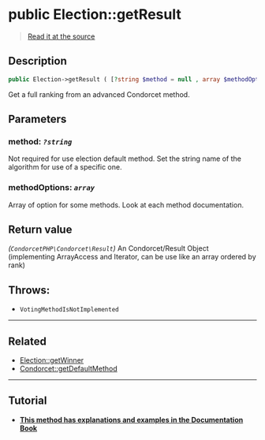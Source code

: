 # public Election::getResult

> [Read it at the source](https://github.com/julien-boudry/Condorcet/blob/master/src/ElectionProcess/ResultsProcess.php#L52)

## Description    

```php
public Election->getResult ( [?string $method = null , array $methodOptions = []] ): CondorcetPHP\Condorcet\Result
```

Get a full ranking from an advanced Condorcet method.

## Parameters

### **method:** *`?string`*   
Not required for use election default method. Set the string name of the algorithm for use of a specific one.    

### **methodOptions:** *`array`*   
Array of option for some methods. Look at each method documentation.    


## Return value   

*(`CondorcetPHP\Condorcet\Result`)* An Condorcet/Result Object (implementing ArrayAccess and Iterator, can be use like an array ordered by rank)



## Throws:   

* ```VotingMethodIsNotImplemented``` 

---------------------------------------

## Related

* [Election::getWinner](/Docs/api-reference/Election%20Class/Election--getWinner().md)    
* [Condorcet::getDefaultMethod](/Docs/api-reference/Condorcet%20Class/Condorcet--getDefaultMethod().md)    

---------------------------------------

## Tutorial

* **[This method has explanations and examples in the Documentation Book](https://docs.condorcet.io/book/3.AsPhpLibrary/6.Results/2.FullRanking)**    
